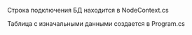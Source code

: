 Строка подключения БД находится в NodeContext.cs

Таблица с изначальными данными создается в Program.cs
